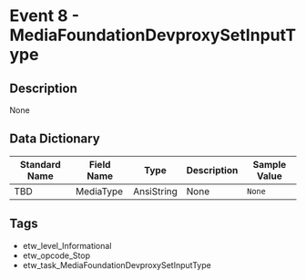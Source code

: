 # Event 8 - MediaFoundationDevproxySetInputType

## Description
None

## Data Dictionary
|Standard Name|Field Name|Type|Description|Sample Value|
|---|---|---|---|---|
|TBD|MediaType|AnsiString|None|`None`|

## Tags
* etw_level_Informational
* etw_opcode_Stop
* etw_task_MediaFoundationDevproxySetInputType